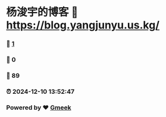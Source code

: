 # 杨浚宇的博客 :link: https://blog.yangjunyu.us.kg/ 
### :page_facing_up: [1](https://blog.yangjunyu.us.kg//tag.html) 
### :speech_balloon: 0 
### :hibiscus: 89 
### :alarm_clock: 2024-12-10 13:52:47 
### Powered by :heart: [Gmeek](https://github.com/Meekdai/Gmeek)
